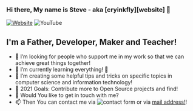 ### Hi there, My name is Steve - aka [cryinkfly][website] 👋

[![Website](https://img.shields.io/website?label=cryinkfly.com&style=for-the-badge&url=https%3A%2F%2Fcryinkfly.com)](https://cryinkfly.com)
![YouTube](https://img.shields.io/youtube/channel/subscribers/UCJO-EOBPtlVv5OycHkFPcRg?label=YouTube%20Subscribers&style=for-the-badge)

## I'm a Father, Developer, Maker and Teacher!

- 🔭 I’m looking for people who support me in my work so that we can achieve great things together!
- 🌱 I’m currently learning everything! 🤣
- 📔 I’m creating some helpful tips and tricks on specific topics in computer science and information technology!
- 🥅 2021 Goals: Contribute more to Open Source projects and find!
- 💬 Would You like to get in touch with me? 
- 📫 Then You can contact me via ![contact form](https://cryinkfly.com/contact/) or via <a href="mailto:info@cryinkfly.de">mail address!</a>!
